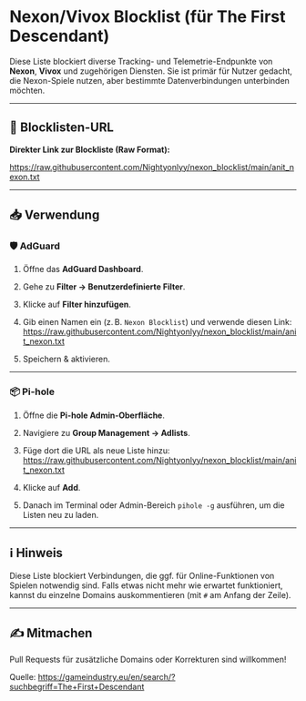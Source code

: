 # Nexon/Vivox Blocklist (für The First Descendant)

Diese Liste blockiert diverse Tracking- und Telemetrie-Endpunkte von **Nexon**, **Vivox** und zugehörigen Diensten. Sie ist primär für Nutzer gedacht, die Nexon-Spiele nutzen, aber bestimmte Datenverbindungen unterbinden möchten.

---

## 🔗 Blocklisten-URL

**Direkter Link zur Blockliste (Raw Format):**

https://raw.githubusercontent.com/Nightyonlyy/nexon_blocklist/main/anit_nexon.txt


---

## 📥 Verwendung

### 🛡️ AdGuard

1. Öffne das **AdGuard Dashboard**.
2. Gehe zu **Filter → Benutzerdefinierte Filter**.
3. Klicke auf **Filter hinzufügen**.
4. Gib einen Namen ein (z. B. `Nexon Blocklist`) und verwende diesen Link:
https://raw.githubusercontent.com/Nightyonlyy/nexon_blocklist/main/anit_nexon.txt

5. Speichern & aktivieren.

---

### 📦 Pi-hole

1. Öffne die **Pi-hole Admin-Oberfläche**.
2. Navigiere zu **Group Management → Adlists**.
3. Füge dort die URL als neue Liste hinzu:
https://raw.githubusercontent.com/Nightyonlyy/nexon_blocklist/main/anit_nexon.txt

4. Klicke auf **Add**.
5. Danach im Terminal oder Admin-Bereich `pihole -g` ausführen, um die Listen neu zu laden.

---

## ℹ️ Hinweis

Diese Liste blockiert Verbindungen, die ggf. für Online-Funktionen von Spielen notwendig sind. Falls etwas nicht mehr wie erwartet funktioniert, kannst du einzelne Domains auskommentieren (mit `#` am Anfang der Zeile).

---

## ✍️ Mitmachen

Pull Requests für zusätzliche Domains oder Korrekturen sind willkommen!


Quelle:
https://gameindustry.eu/en/search/?suchbegriff=The+First+Descendant
